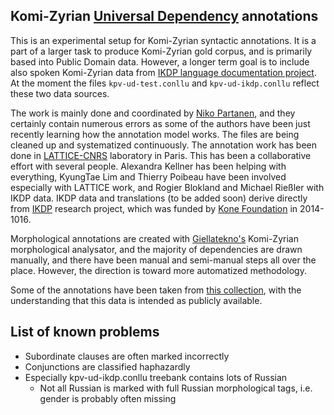 ## Komi-Zyrian [Universal Dependency](universaldependencies.org) annotations

This is an experimental setup for Komi-Zyrian syntactic annotations. It is a part of a larger task to produce Komi-Zyrian gold corpus, and is primarily based into Public Domain data. However, a longer term goal is to include also spoken Komi-Zyrian data from [IKDP language documentation project](https://langdoc.github.io/IKDP). At the moment the files `kpv-ud-test.conllu` and `kpv-ud-ikdp.conllu` reflect these two data sources.

The work is mainly done and coordinated by [Niko Partanen](https://github.com/nikopartanen), and they certainly contain numerous errors as some of the authors have been just recently learning how the annotation model works. The files are being cleaned up and systematized continuously. The annotation work has been done in [LATTICE-CNRS](http://www.lattice.cnrs.fr/) laboratory in Paris. This has been a collaborative effort with several people. Alexandra Kellner has been helping with everything, KyungTae Lim and Thierry Poibeau have been involved especially with LATTICE work, and Rogier Blokland and Michael Rießler with IKDP data. IKDP data and translations (to be added soon) derive directly from [IKDP](https://langdoc.github.io/IKDP/) research project, which was funded by [Kone Foundation](koneensaatio.fi) in 2014-1016.

Morphological annotations are created with [Giellatekno's](http://giellatekno.uit.no/) Komi-Zyrian morphological analysator, and the majority of dependencies are drawn manually, and there have been manual and semi-manual steps all over the place. However, the direction is toward more automatized methodology.

Some of the annotations have been taken from [this collection](http://ilazki.thinkgeek.co.uk/brat/#/uralic/kpv), with the understanding that this data is intended as publicly available.

## List of known problems

- Subordinate clauses are often marked incorrectly
- Conjunctions are classified haphazardly
- Especially kpv-ud-ikdp.conllu treebank contains lots of Russian
    - Not all Russian is marked with full Russian morphological tags, i.e. gender is probably often missing
